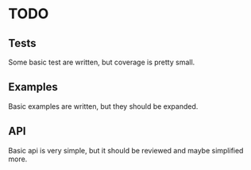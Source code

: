 # TODO

## Tests
Some basic test are written, but coverage is pretty small.

## Examples
Basic examples are written, but they should be expanded.

## API
Basic api is very simple, but it should be reviewed and maybe simplified more.
